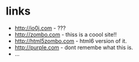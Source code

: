 # links

* http://io0j.com - ???
* http://zombo.com - thiss is a coool site!!
* http://html5zombo.com - html6 version of it.
* http://purple.com - dont remembe what this is.
* ...
